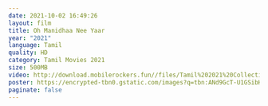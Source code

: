 ```yaml
---
date: 2021-10-02 16:49:26
layout: film
title: Oh Manidhaa Nee Yaar
year: "2021"
language: Tamil
quality: HD
category: Tamil Movies 2021
size: 500MB
video: http://download.mobilerockers.fun//files/Tamil%202021%20Collection/Oh%20Manidhaa%20Nee%20Yaar%20(2021)/Oh%20Manidhaa%20Nee%20Yaar%20(2021)%20Full%20Movies/Oh%20Manidhaa%20Nee%20Yaar%20(2021)%20HDRip/Oh%20Manidhaa%20Nee%20Yaar%20(2021)%20HDRip%20Single%20Part.mp4
poster: https://encrypted-tbn0.gstatic.com/images?q=tbn:ANd9GcT-U1GSibHkt98wC5vQMIB8mu7CxXdQ6BqL1g&usqp=CAU
paginate: false
---
```

